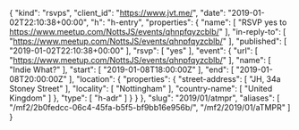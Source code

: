 {
  "kind": "rsvps",
  "client_id": "https://www.jvt.me/",
  "date": "2019-01-02T22:10:38+00:00",
  "h": "h-entry",
  "properties": {
    "name": [
      "RSVP yes to https://www.meetup.com/NottsJS/events/qhnpfqyzcblb/"
    ],
    "in-reply-to": [
      "https://www.meetup.com/NottsJS/events/qhnpfqyzcblb/"
    ],
    "published": [
      "2019-01-02T22:10:38+00:00"
    ],
    "rsvp": [
      "yes"
    ],
    "event": {
      "url": [
        "https://www.meetup.com/NottsJS/events/qhnpfqyzcblb/"
      ],
      "name": [
        "Indie What?"
      ],
      "start": [
        "2019-01-08T18:00:00Z"
      ],
      "end": [
        "2019-01-08T20:00:00Z"
      ],
      "location": {
        "properties": {
          "street-address": [
            "JH, 34a Stoney Street"
          ],
          "locality": [
            "Nottingham"
          ],
          "country-name": [
            "United Kingdom"
          ]
        },
        "type": [
          "h-adr"
        ]
      }
    }
  },
  "slug": "2019/01/atmpr",
  "aliases": [
    "/mf2/2b0fedcc-06c4-45fa-b5f5-bf9bb16e956b/",
    "/mf2/2019/01/aTMPR"
  ]
}
